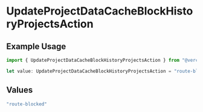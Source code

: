 # UpdateProjectDataCacheBlockHistoryProjectsAction

## Example Usage

```typescript
import { UpdateProjectDataCacheBlockHistoryProjectsAction } from "@vercel/sdk/models/updateprojectdatacacheop.js";

let value: UpdateProjectDataCacheBlockHistoryProjectsAction = "route-blocked";
```

## Values

```typescript
"route-blocked"
```